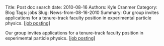 Title: Post doc search
date: 2010-08-16
Authors: Kyle Cranmer
Category: Blog
Tags: jobs
Slug: News-from-08-16-2010
Summary:  Our group invites applications for a tenure-track faculty position in experimental particle physics. [<a href="http://physics.as.nyu.edu/object/physics.facultypositions">job posting</a>]

 

 Our group invites applications for a tenure-track faculty position in experimental particle physics. [<a href="http://physics.as.nyu.edu/object/physics.facultypositions">job posting</a>]

 